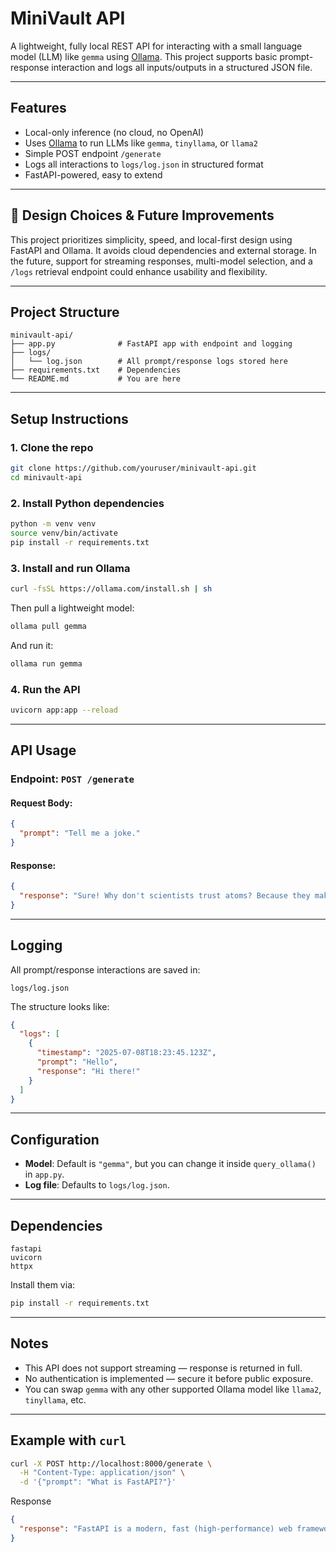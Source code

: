 # MiniVault API

A lightweight, fully local REST API for interacting with a small language model (LLM) like `gemma` using [Ollama](https://ollama.com). This project supports basic prompt-response interaction and logs all inputs/outputs in a structured JSON file.

---

## Features

- Local-only inference (no cloud, no OpenAI)
- Uses [Ollama](https://ollama.com) to run LLMs like `gemma`, `tinyllama`, or `llama2`
- Simple POST endpoint `/generate`
- Logs all interactions to `logs/log.json` in structured format
- FastAPI-powered, easy to extend

---

## 🧠 Design Choices & Future Improvements

This project prioritizes simplicity, speed, and local-first design using FastAPI and Ollama. It avoids cloud dependencies and external storage. In the future, support for streaming responses, multi-model selection, and a `/logs` retrieval endpoint could enhance usability and flexibility.

---

## Project Structure

```
minivault-api/
├── app.py              # FastAPI app with endpoint and logging
├── logs/
│   └── log.json        # All prompt/response logs stored here
├── requirements.txt    # Dependencies
└── README.md           # You are here
```

---

## Setup Instructions

### 1. Clone the repo

```bash
git clone https://github.com/youruser/minivault-api.git
cd minivault-api
```

### 2. Install Python dependencies

```bash
python -m venv venv
source venv/bin/activate
pip install -r requirements.txt
```

### 3. Install and run Ollama

```bash
curl -fsSL https://ollama.com/install.sh | sh
```

Then pull a lightweight model:

```bash
ollama pull gemma
```

And run it:

```bash
ollama run gemma
```

### 4. Run the API

```bash
uvicorn app:app --reload
```

---

## API Usage

### Endpoint: `POST /generate`

#### Request Body:

```json
{
  "prompt": "Tell me a joke."
}
```

#### Response:

```json
{
  "response": "Sure! Why don't scientists trust atoms? Because they make up everything!"
}
```

---

## Logging

All prompt/response interactions are saved in:

```
logs/log.json
```

The structure looks like:

```json
{
  "logs": [
    {
      "timestamp": "2025-07-08T18:23:45.123Z",
      "prompt": "Hello",
      "response": "Hi there!"
    }
  ]
}
```

---

## Configuration

- **Model**: Default is `"gemma"`, but you can change it inside `query_ollama()` in `app.py`.
- **Log file**: Defaults to `logs/log.json`.

---

## Dependencies

```
fastapi
uvicorn
httpx
```

Install them via:

```bash
pip install -r requirements.txt
```

---

## Notes

- This API does not support streaming — response is returned in full.
- No authentication is implemented — secure it before public exposure.
- You can swap `gemma` with any other supported Ollama model like `llama2`, `tinyllama`, etc.

---

## Example with `curl`

```bash
curl -X POST http://localhost:8000/generate \
  -H "Content-Type: application/json" \
  -d '{"prompt": "What is FastAPI?"}'
```

Response

```json
{
  "response": "FastAPI is a modern, fast (high-performance) web framework for building APIs with Python 3.7+ based on standard Python type hints."
}
```
